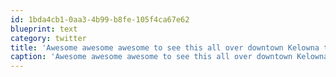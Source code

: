 ```yaml
---
id: 1bda4cb1-0aa3-4b99-b8fe-105f4ca67e62
blueprint: text
category: twitter
title: 'Awesome awesome awesome to see this all over downtown Kelowna today. Great job @oypcollective [pic] — path.com/p/36LMHd'
caption: 'Awesome awesome awesome to see this all over downtown Kelowna today. Great job @oypcollective [pic] — <a href="http://path.com/p/36LMHd" title="http://path.com/p/36LMHd" class="link link_untco">path.com/p/36LMHd</a>'
---
```


